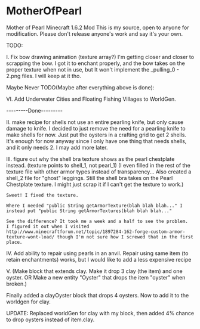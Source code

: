 MotherOfPearl
==============

Mother of Pearl Minecraft 1.6.2 Mod
<No link at this time>
This is my source, open to anyone for modification.
Please don't release anyone's work and say it's your own.


TODO:

I. Fix bow drawing animation (texture array?)
	I'm getting closer and closer to scrapping the bow.
	I got it to enchant properly, and the bow takes on the proper texture when not in use, but It won't
	implement the _pulling_0 - 2.png files.
	I will keep at it tho.


Maybe Never TODO(Maybe after everything above is done):

VI. Add Underwater Cities and Floating Fishing Villages to WorldGen.


---------Done---------

II. make recipe for shells not use an entire pearling knife, but only cause damage to knife.
	I decided to just remove the need for a pearling knife to make shells for now. Just put the oysters in a crafting grid to
	get 2 shells. It's enough for now anyway since I only have one thing that needs shells, and it only needs 2. I may add more later.

III. figure out why the shell bra texture shows as the pearl chestplate instead. (texture points to shell_1, not pearl_1)
    (I even filled in the rest of the texture file with other armor types instead of transparency... Also created a shell_2
    file for "ghost" leggings. Still the shell bra takes on the Pearl Chestplate texture. I might just scrap it if I can't
    get the texture to work.)
	
	Sweet! I fixed the texture.
	
	Where I needed "public String getArmorTexture(blah blah blah..." I instead put "public String getArmorTextures(blah blah blah..."
	
	See the difference? It took me a week and a half to see the problem.
	I figured it out when I visited http://www.minecraftforum.net/topic/1897284-162-forge-custom-armor-texture-wont-load/ though I'm not sure how I screwed that in the first place.
	
IV. Add ability to repair using pearls in an anvil. Repair using same item (to retain enchantments) works, but I would like
    to add a less expensive recipe

V. (Make block that extends clay. Make it drop 3 clay (the item) and one oyster.
      OR
   Make a new entity "Oyster" that drops the item "oyster" when broken.)
   
   Finally added a clayOyster block that drops 4 oysters. Now to add it to the worldgen for clay.
   
   UPDATE: Replaced worldGen for clay with my block, then added 4% chance to drop oysters instead of item.clay.
